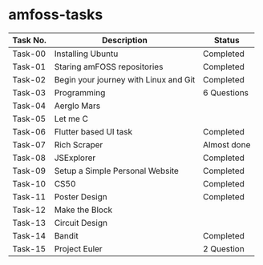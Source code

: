 # amfoss-tasks
| Task No.  | Description | Status |
| ------------- | ------------- | ------------- |
| Task-00 | Installing Ubuntu | Completed |
| Task-01 | 	Staring amFOSS repositories | Completed |
| Task-02| Begin your journey with Linux and Git | Completed  |
| Task-03 | Programming  | 6 Questions |
| Task-04 |  Aerglo Mars |  |
| Task-05  | Let me C |  |
| Task-06  | Flutter based UI task | Completed |
| Task-07 | Rich Scraper | Almost done |
| Task-08 | JSExplorer | Completed |
| Task-09 | Setup a Simple Personal Website | Completed |
| Task-10 | CS50 | Completed |
| Task-11 | Poster Design | Completed |
| Task-12 | Make the Block |  |
| Task-13 | Circuit Design |  |
| Task-14 | Bandit | Completed |
| Task-15| Project Euler | 2 Question |
